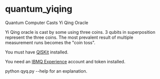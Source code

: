 # quantum_yiqing
Quantum Computer Casts Yi Qing Oracle

Yi Qing oracle is cast by some using three coins.
3 qubits in superposition represent the three coins.
The most prevalent result of multiple measurement runs becomes the "coin toss".

You must have [QISKit](https://qiskit.org/) installed.

You need an [IBMQ Experience](https://quantumexperience.ng.bluemix.net) account and token installed.

python qyq.py --help for an explanation.
